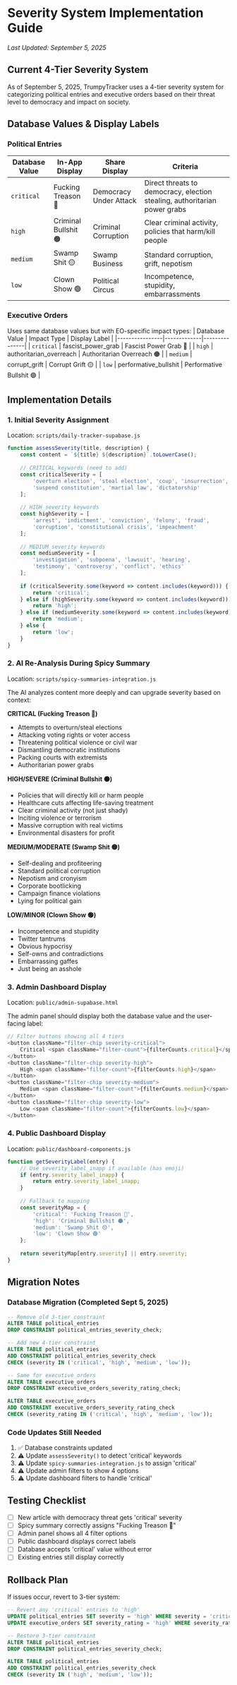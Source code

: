 # Severity System Implementation Guide
*Last Updated: September 5, 2025*

## Current 4-Tier Severity System

As of September 5, 2025, TrumpyTracker uses a 4-tier severity system for categorizing political entries and executive orders based on their threat level to democracy and impact on society.

## Database Values & Display Labels

### Political Entries
| Database Value | In-App Display | Share Display | Criteria |
|----------------|----------------|---------------|----------|
| `critical` | Fucking Treason 🔴 | Democracy Under Attack | Direct threats to democracy, election stealing, authoritarian power grabs |
| `high` | Criminal Bullshit 🟠 | Criminal Corruption | Clear criminal activity, policies that harm/kill people |
| `medium` | Swamp Shit 🟡 | Swamp Business | Standard corruption, grift, nepotism |
| `low` | Clown Show 🟢 | Political Circus | Incompetence, stupidity, embarrassments |

### Executive Orders
Uses same database values but with EO-specific impact types:
| Database Value | Impact Type | Display Label |
|----------------|-------------|---------------|
| `critical` | fascist_power_grab | Fascist Power Grab 🔴 |
| `high` | authoritarian_overreach | Authoritarian Overreach 🟠 |
| `medium` | corrupt_grift | Corrupt Grift 🟡 |
| `low` | performative_bullshit | Performative Bullshit 🟢 |

## Implementation Details

### 1. Initial Severity Assignment
Location: `scripts/daily-tracker-supabase.js`

```javascript
function assessSeverity(title, description) {
    const content = `${title} ${description}`.toLowerCase();
    
    // CRITICAL keywords (need to add)
    const criticalSeverity = [
        'overturn election', 'steal election', 'coup', 'insurrection',
        'suspend constitution', 'martial law', 'dictatorship'
    ];
    
    // HIGH severity keywords  
    const highSeverity = [
        'arrest', 'indictment', 'conviction', 'felony', 'fraud', 
        'corruption', 'constitutional crisis', 'impeachment'
    ];
    
    // MEDIUM severity keywords
    const mediumSeverity = [
        'investigation', 'subpoena', 'lawsuit', 'hearing', 
        'testimony', 'controversy', 'conflict', 'ethics'
    ];
    
    if (criticalSeverity.some(keyword => content.includes(keyword))) {
        return 'critical';
    } else if (highSeverity.some(keyword => content.includes(keyword))) {
        return 'high';
    } else if (mediumSeverity.some(keyword => content.includes(keyword))) {
        return 'medium';
    } else {
        return 'low';
    }
}
```

### 2. AI Re-Analysis During Spicy Summary
Location: `scripts/spicy-summaries-integration.js`

The AI analyzes content more deeply and can upgrade severity based on context:

**CRITICAL (Fucking Treason 🔴)**
- Attempts to overturn/steal elections
- Attacking voting rights or voter access
- Threatening political violence or civil war
- Dismantling democratic institutions
- Packing courts with extremists
- Authoritarian power grabs

**HIGH/SEVERE (Criminal Bullshit 🟠)**
- Policies that will directly kill or harm people
- Healthcare cuts affecting life-saving treatment
- Clear criminal activity (not just shady)
- Inciting violence or terrorism
- Massive corruption with real victims
- Environmental disasters for profit

**MEDIUM/MODERATE (Swamp Shit 🟡)**
- Self-dealing and profiteering
- Standard political corruption
- Nepotism and cronyism
- Corporate bootlicking
- Campaign finance violations
- Lying for political gain

**LOW/MINOR (Clown Show 🟢)**
- Incompetence and stupidity
- Twitter tantrums
- Obvious hypocrisy
- Self-owns and contradictions
- Embarrassing gaffes
- Just being an asshole

### 3. Admin Dashboard Display
Location: `public/admin-supabase.html`

The admin panel should display both the database value and the user-facing label:

```javascript
// Filter buttons showing all 4 tiers
<button className="filter-chip severity-critical">
    Critical <span className="filter-count">{filterCounts.critical}</span>
</button>
<button className="filter-chip severity-high">
    High <span className="filter-count">{filterCounts.high}</span>
</button>
<button className="filter-chip severity-medium">
    Medium <span className="filter-count">{filterCounts.medium}</span>
</button>
<button className="filter-chip severity-low">
    Low <span className="filter-count">{filterCounts.low}</span>
</button>
```

### 4. Public Dashboard Display
Location: `public/dashboard-components.js`

```javascript
function getSeverityLabel(entry) {
    // Use severity_label_inapp if available (has emoji)
    if (entry.severity_label_inapp) {
        return entry.severity_label_inapp;
    }
    
    // Fallback to mapping
    const severityMap = {
        'critical': 'Fucking Treason 🔴',
        'high': 'Criminal Bullshit 🟠',
        'medium': 'Swamp Shit 🟡',
        'low': 'Clown Show 🟢'
    };
    
    return severityMap[entry.severity] || entry.severity;
}
```

## Migration Notes

### Database Migration (Completed Sept 5, 2025)
```sql
-- Remove old 3-tier constraint
ALTER TABLE political_entries 
DROP CONSTRAINT political_entries_severity_check;

-- Add new 4-tier constraint
ALTER TABLE political_entries 
ADD CONSTRAINT political_entries_severity_check 
CHECK (severity IN ('critical', 'high', 'medium', 'low'));

-- Same for executive_orders
ALTER TABLE executive_orders 
DROP CONSTRAINT executive_orders_severity_rating_check;

ALTER TABLE executive_orders 
ADD CONSTRAINT executive_orders_severity_rating_check 
CHECK (severity_rating IN ('critical', 'high', 'medium', 'low'));
```

### Code Updates Still Needed
1. ✅ Database constraints updated
2. ⚠️ Update `assessSeverity()` to detect 'critical' keywords
3. ⚠️ Update `spicy-summaries-integration.js` to assign 'critical'
4. ⚠️ Update admin filters to show 4 options
5. ⚠️ Update dashboard filters to handle 'critical'

## Testing Checklist

- [ ] New article with democracy threat gets 'critical' severity
- [ ] Spicy summary correctly assigns "Fucking Treason 🔴"
- [ ] Admin panel shows all 4 filter options
- [ ] Public dashboard displays correct labels
- [ ] Database accepts 'critical' value without error
- [ ] Existing entries still display correctly

## Rollback Plan

If issues occur, revert to 3-tier system:
```sql
-- Revert any 'critical' entries to 'high'
UPDATE political_entries SET severity = 'high' WHERE severity = 'critical';
UPDATE executive_orders SET severity_rating = 'high' WHERE severity_rating = 'critical';

-- Restore 3-tier constraint
ALTER TABLE political_entries 
DROP CONSTRAINT political_entries_severity_check;

ALTER TABLE political_entries 
ADD CONSTRAINT political_entries_severity_check 
CHECK (severity IN ('high', 'medium', 'low'));
```